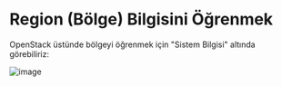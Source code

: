 # Region (Bölge) Bilgisini Öğrenmek
OpenStack üstünde bölgeyi öğrenmek için "Sistem Bilgisi" altında görebiliriz:

![image](https://user-images.githubusercontent.com/261946/233791089-6681065a-7b9c-4881-8041-a8afe0d8b2c8.png)
